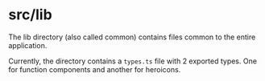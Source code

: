 # src/lib

The lib directory (also called common) contains files common to the entire application.

Currently, the directory contains a `types.ts` file with 2 exported types. One for function components and another for heroicons.
